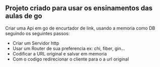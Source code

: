 ## Projeto criado para usar os ensinamentos das aulas de go

Criar uma Api em go de encurtador de link, usando a memoria como DB seguindo os seguintes passos:
 - Criar um Servidor http
 - Usar um Router de sua preferencia ex: chi, fiber, gin...
 - Codificar a URL original e salvar em memoria
 - Com o codigo redirecionar o cliente para o a url original


   
